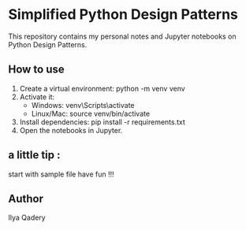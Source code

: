 # Simplified Python Design Patterns

This repository contains my personal notes and Jupyter notebooks on Python Design Patterns.

## How to use
1. Create a virtual environment:
   python -m venv venv
2. Activate it:
   - Windows: venv\Scripts\activate
   - Linux/Mac: source venv/bin/activate
3. Install dependencies:
   pip install -r requirements.txt
4. Open the notebooks in Jupyter.

## a little tip :
start with sample file have fun !!!


## Author
Ilya Qadery


